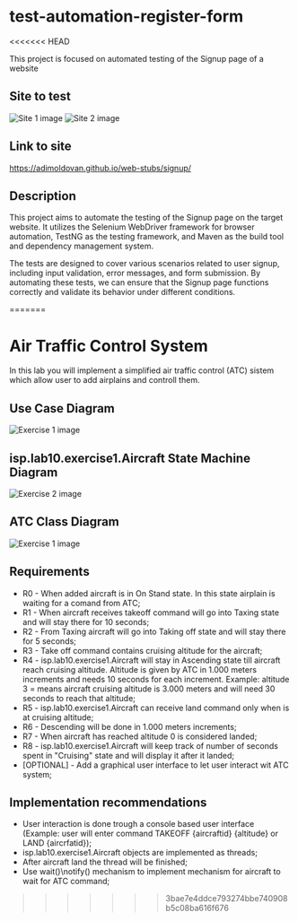 # test-automation-register-form
<<<<<<< HEAD

This project is focused on automated testing of the Signup page of a website

## Site to test
![Site 1 image](docs/p1.jpg)
![Site 2 image](docs/p2.jpg)

## Link to site

https://adimoldovan.github.io/web-stubs/signup/

## Description

This project aims to automate the testing of the Signup page on the target website. It utilizes the Selenium WebDriver framework for browser automation, TestNG as the testing framework, and Maven as the build tool and dependency management system.

The tests are designed to cover various scenarios related to user signup, including input validation, error messages, and form submission. By automating these tests, we can ensure that the Signup page functions correctly and validate its behavior under different conditions.


=======
# Air Traffic Control System

In this lab you will implement a simplified air traffic control (ATC) sistem which allow user to add airplains and controll them.

## Use Case Diagram
![Exercise 1 image](docs/UseCaseDiagram1.jpg)

## isp.lab10.exercise1.Aircraft State Machine Diagram
![Exercise 2 image](docs/StatechartDiagram1.jpg)

## ATC Class Diagram
![Exercise 1 image](docs/ClassDiagram1.jpg)

## Requirements

- R0 - When added aircraft is in On Stand state. In this state airplain is waiting for a comand from ATC;
- R1 - When aircraft receives takeoff command will go into Taxing state and will stay there for 10 seconds; 
- R2 - From Taxing aircraft will go into Taking off state and will stay there for 5 seconds;
- R3 - Take off command contains cruising altitude for the aircraft;
- R4 - isp.lab10.exercise1.Aircraft will stay in Ascending state till aircraft reach cruising altitude. Altitude is given by ATC in 1.000 meters increments and needs 10 seconds for each increment. Example: altitude 3 = means aircraft cruising altitude is 3.000 meters and will need 30 seconds to reach that altitude;
- R5 - isp.lab10.exercise1.Aircraft can receive land command only when is at cruising altitude;
- R6 - Descending will be done in 1.000 meters increments;
- R7 - When aircraft has reached altitude 0 is considered landed;
- R8 - isp.lab10.exercise1.Aircraft will keep track of number of seconds spent in "Cruising" state and will display it after it landed;
- [OPTIONAL] - Add a graphical user interface to let user interact wit ATC system;

## Implementation recommendations

- User interaction is done trough a console based user interface (Example: user will enter command TAKEOFF {aircraftid} {altitude} or LAND {aircrfatid}); 
- isp.lab10.exercise1.Aircraft objects are implemented as threads;
- After aircraft land the thread will be finished;
- Use wait()\notify() mechanism to implement mechanism for aircraft to wait for ATC command; 
>>>>>>> 3bae7e4ddce793274bbe740908b5c08ba616f676
